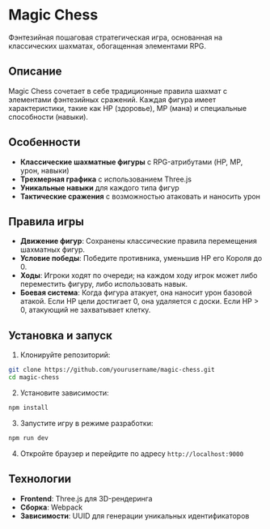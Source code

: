 # Magic Chess

Фэнтезийная пошаговая стратегическая игра, основанная на классических шахматах, обогащенная элементами RPG.

## Описание

Magic Chess сочетает в себе традиционные правила шахмат с элементами фэнтезийных сражений. Каждая фигура имеет характеристики, такие как HP (здоровье), MP (мана) и специальные способности (навыки).

## Особенности

- **Классические шахматные фигуры** с RPG-атрибутами (HP, MP, урон, навыки)
- **Трехмерная графика** с использованием Three.js
- **Уникальные навыки** для каждого типа фигур
- **Тактические сражения** с возможностью атаковать и наносить урон

## Правила игры

- **Движение фигур**: Сохранены классические правила перемещения шахматных фигур.
- **Условие победы**: Победите противника, уменьшив HP его Короля до 0.
- **Ходы**: Игроки ходят по очереди; на каждом ходу игрок может либо переместить фигуру, либо использовать навык.
- **Боевая система**: Когда фигура атакует, она наносит урон базовой атакой. Если HP цели достигает 0, она удаляется с доски. Если HP > 0, атакующий не захватывает клетку.

## Установка и запуск

1. Клонируйте репозиторий:
```bash
git clone https://github.com/yourusername/magic-chess.git
cd magic-chess
```

2. Установите зависимости:
```bash
npm install
```

3. Запустите игру в режиме разработки:
```bash
npm run dev
```

4. Откройте браузер и перейдите по адресу `http://localhost:9000`

## Технологии

- **Frontend**: Three.js для 3D-рендеринга
- **Сборка**: Webpack
- **Зависимости**: UUID для генерации уникальных идентификаторов 